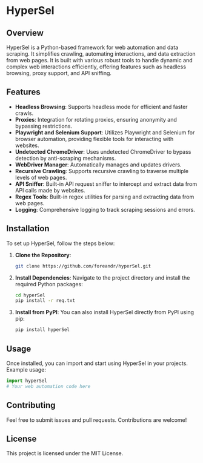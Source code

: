 
# HyperSel

## Overview

HyperSel is a Python-based framework for web automation and data scraping. It simplifies crawling, automating interactions, and data extraction from web pages. It is built with various robust tools to handle dynamic and complex web interactions efficiently, offering features such as headless browsing, proxy support, and API sniffing.

## Features

- **Headless Browsing**: Supports headless mode for efficient and faster crawls.
- **Proxies**: Integration for rotating proxies, ensuring anonymity and bypassing restrictions.
- **Playwright and Selenium Support**: Utilizes Playwright and Selenium for browser automation, providing flexible tools for interacting with websites.
- **Undetected ChromeDriver**: Uses undetected ChromeDriver to bypass detection by anti-scraping mechanisms.
- **WebDriver Manager**: Automatically manages and updates drivers.
- **Recursive Crawling**: Supports recursive crawling to traverse multiple levels of web pages.
- **API Sniffer**: Built-in API request sniffer to intercept and extract data from API calls made by websites.
- **Regex Tools**: Built-in regex utilities for parsing and extracting data from web pages.
- **Logging**: Comprehensive logging to track scraping sessions and errors.

## Installation

To set up HyperSel, follow the steps below:

1. **Clone the Repository**:
   ```bash
   git clone https://github.com/foreandr/hyperSel.git
   ```

2. **Install Dependencies**:
   Navigate to the project directory and install the required Python packages:
   ```bash
   cd hyperSel
   pip install -r req.txt
   ```

3. **Install from PyPI**:
   You can also install HyperSel directly from PyPI using pip:
   ```bash
   pip install hyperSel
   ```

## Usage

Once installed, you can import and start using HyperSel in your projects. Example usage:

```python
import hyperSel
# Your web automation code here
```

## Contributing
Feel free to submit issues and pull requests. Contributions are welcome!

## License
This project is licensed under the MIT License.
